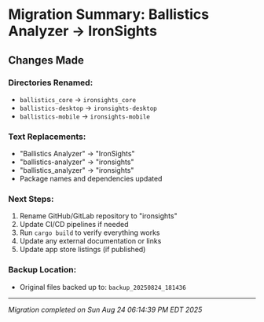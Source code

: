 # Migration Summary: Ballistics Analyzer → IronSights

## Changes Made

### Directories Renamed:
- `ballistics_core` → `ironsights_core`
- `ballistics-desktop` → `ironsights-desktop`
- `ballistics-mobile` → `ironsights-mobile`

### Text Replacements:
- "Ballistics Analyzer" → "IronSights"
- "ballistics-analyzer" → "ironsights"
- "ballistics_analyzer" → "ironsights"
- Package names and dependencies updated

### Next Steps:
1. Rename GitHub/GitLab repository to "ironsights"
2. Update CI/CD pipelines if needed
3. Run `cargo build` to verify everything works
4. Update any external documentation or links
5. Update app store listings (if published)

### Backup Location:
- Original files backed up to: `backup_20250824_181436`

---
*Migration completed on Sun Aug 24 06:14:39 PM EDT 2025*
